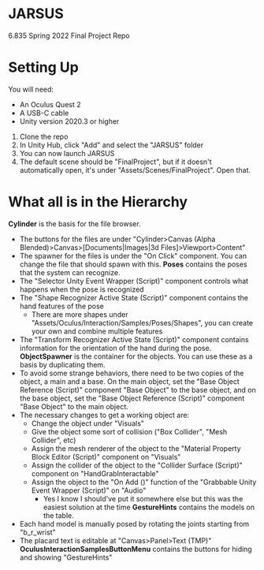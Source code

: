 # JARSUS
6.835 Spring 2022 Final Project Repo

# Setting Up
You will need:
* An Oculus Quest 2
* A USB-C cable
* Unity version 2020.3 or higher

1. Clone the repo
2. In Unity Hub, click "Add" and select the "JARSUS" folder
3. You can now launch JARSUS
4. The default scene should be "FinalProject", but if it doesn't automatically open, it's under "Assets/Scenes/FinalProject". Open that.

# What all is in the Hierarchy
**Cylinder** is the basis for the file browser.
* The buttons for the files are under "Cylinder>Canvas (Alpha Blended)>Canvas>[Documents|Images|3d Files]>Viewport>Content"
* The spawner for the files is under the "On Click" component. You can change the file that should spawn with this.
**Poses** contains the poses that the system can recognize.
* The "Selector Unity Event Wrapper (Script)" component controls what happens when the pose is recognized
* The "Shape Recognizer Active State (Script)" component contains the hand features of the pose
  * There are more shapes under "Assets/Oculus/Interaction/Samples/Poses/Shapes", you can create your own and combine multiple features
* The "Transform Recognizer Active State (Script)" component contains information for the orientation of the hand during the pose.
**ObjectSpawner** is the container for the objects. You can use these as a basis by duplicating them.
* To avoid some strange behaviors, there need to be two copies of the object, a main and a base. On the main object, set the "Base Object Reference (Script)" component "Base Object" to the base object, and on the base object, set the "Base Object Reference (Script)" component "Base Object" to the main object.
* The necessary changes to get a working object are:
  * Change the object under "Visuals"
  * Give the object some sort of collision ("Box Collider", "Mesh Collider", etc)
  * Assign the mesh renderer of the object to the "Material Property Block Editor (Script)" component on "Visuals"
  * Assign the collider of the object to the "Collider Surface (Script)" component on "HandGrabInteractable"
  * Assign the object to the "On Add ()" function of the "Grabbable Unity Event Wrapper (Script)" on "Audio"
    * Yes I know I should've put it somewhere else but this was the easiest solution at the time
**GestureHints** contains the models on the table.
* Each hand model is manually posed by rotating the joints starting from "b_r_wrist"
* The placard text is editable at "Canvas>Panel>Text (TMP)"
**OculusInteractionSamplesButtonMenu** contains the buttons for hiding and showing "GestureHints"
